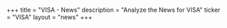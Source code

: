 +++
title = "VISA - News"
description = "Analyze the News for VISA"
ticker = "VISA"
layout = "news"
+++

